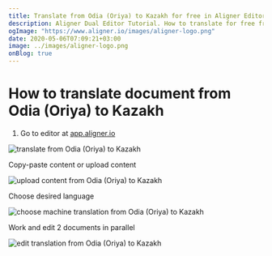 ```yaml
---
title: Translate from Odia (Oriya) to Kazakh for free in Aligner Editor
description: Aligner Dual Editor Tutorial. How to translate for free from Odia (Oriya) to Kazakh. Aligner is multilingual document management platform. 
ogImage: "https://www.aligner.io/images/aligner-logo.png"
date: 2020-05-06T07:09:21+03:00
image: ../images/aligner-logo.png
onBlog: true
---
```


# How to translate document from Odia (Oriya) to Kazakh

1. Go to editor at [app.aligner.io](https://app.aligner.io "Aligner App web page")

![translate from Odia (Oriya) to Kazakh](../aligner-blank-editor.png "translate from Odia (Oriya) to Kazakh")

Copy-paste content or upload content

![upload content from Odia (Oriya) to Kazakh](../aligner-uploaded-document.png "upload content from Odia (Oriya) to Kazakh")

Choose desired language

![choose machine translation from Odia (Oriya) to Kazakh](../aligner-language-dropdown.png "choose machine translation from Odia (Oriya) to Kazakh")

Work and edit 2 documents in parallel

![edit translation from Odia (Oriya) to Kazakh](../aligner-double-sitded-editor.png "edit translation from Odia (Oriya) to Kazakh")

